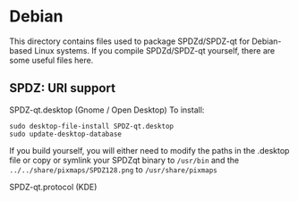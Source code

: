 
Debian
====================
This directory contains files used to package SPDZd/SPDZ-qt
for Debian-based Linux systems. If you compile SPDZd/SPDZ-qt yourself, there are some useful files here.

## SPDZ: URI support ##


SPDZ-qt.desktop  (Gnome / Open Desktop)
To install:

	sudo desktop-file-install SPDZ-qt.desktop
	sudo update-desktop-database

If you build yourself, you will either need to modify the paths in
the .desktop file or copy or symlink your SPDZqt binary to `/usr/bin`
and the `../../share/pixmaps/SPDZ128.png` to `/usr/share/pixmaps`

SPDZ-qt.protocol (KDE)

